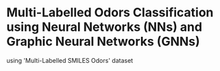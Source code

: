 # Multi-Labelled Odors Classification using Neural Networks (NNs) and Graphic Neural Networks (GNNs)

using 'Multi-Labelled SMILES Odors' dataset
